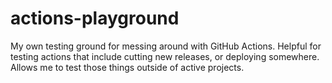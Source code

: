 # actions-playground

My own testing ground for messing around with GitHub Actions. Helpful for testing actions that include
cutting new releases, or deploying somewhere. Allows me to test those things outside of active projects.
